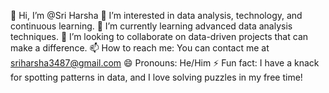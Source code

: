 👋 Hi, I’m @Sri Harsha
👀 I’m interested in data analysis, technology, and continuous learning.
🌱 I’m currently learning advanced data analysis techniques.
💞️ I’m looking to collaborate on data-driven projects that can make a difference.
📫 How to reach me: You can contact me at sriharsha3487@gmail.com
😄 Pronouns: He/Him
⚡ Fun fact: I have a knack for spotting patterns in data, and I love solving puzzles in my free time!
